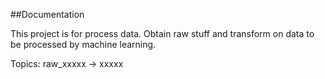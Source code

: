 
##Documentation

This project is for process data.
Obtain raw stuff and transform on data to be processed by machine learning.

Topics:
raw_xxxxx -> xxxxx